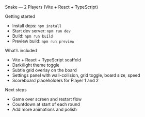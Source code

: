 Snake — 2 Players (Vite + React + TypeScript)

Getting started
- Install deps: `npm install`
- Start dev server: `npm run dev`
- Build: `npm run build`
- Preview build: `npm run preview`

What’s included
- Vite + React + TypeScript scaffold
- Dark/light theme toggle
- Subtle grid overlay on the board
- Settings panel with wall-collision, grid toggle, board size, speed
- Scoreboard placeholders for Player 1 and 2

Next steps
- Game over screen and restart flow
- Countdown at start of each round
- Add more animations and polish
